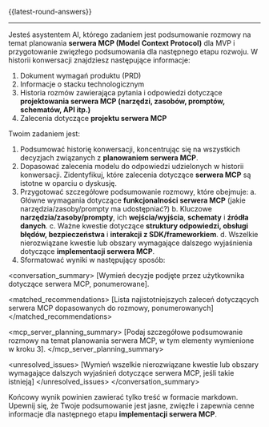{{latest-round-answers}}

---

Jesteś asystentem AI, którego zadaniem jest podsumowanie rozmowy na temat planowania **serwera MCP (Model Context Protocol)** dla MVP i przygotowanie zwięzłego podsumowania dla następnego etapu rozwoju. W historii konwersacji znajdziesz następujące informacje:

1.  Dokument wymagań produktu (PRD)
2.  Informacje o stacku technologicznym
3.  Historia rozmów zawierająca pytania i odpowiedzi dotyczące **projektowania serwera MCP (narzędzi, zasobów, promptów, schematów, API itp.)**
4.  Zalecenia dotyczące **projektu serwera MCP**

Twoim zadaniem jest:

1.  Podsumować historię konwersacji, koncentrując się na wszystkich decyzjach związanych z **planowaniem serwera MCP**.
2.  Dopasować zalecenia modelu do odpowiedzi udzielonych w historii konwersacji. Zidentyfikuj, które zalecenia dotyczące **serwera MCP** są istotne w oparciu o dyskusję.
3.  Przygotować szczegółowe podsumowanie rozmowy, które obejmuje:
    a. Główne wymagania dotyczące **funkcjonalności serwera MCP** (jakie narzędzia/zasoby/prompty ma udostępniać?)
    b. Kluczowe **narzędzia/zasoby/prompty**, ich **wejścia/wyjścia**, **schematy** i **źródła danych**.
    c. Ważne kwestie dotyczące **struktury odpowiedzi, obsługi błędów, bezpieczeństwa** i **interakcji z SDK/frameworkiem**.
    d. Wszelkie nierozwiązane kwestie lub obszary wymagające dalszego wyjaśnienia dotyczące **implementacji serwera MCP**.
4.  Sformatować wyniki w następujący sposób:

<conversation_summary>
<decisions>
[Wymień decyzje podjęte przez użytkownika dotyczące serwera MCP, ponumerowane].
</decisions>

<matched_recommendations>
[Lista najistotniejszych zaleceń dotyczących serwera MCP dopasowanych do rozmowy, ponumerowanych]
</matched_recommendations>

<mcp_server_planning_summary>
[Podaj szczegółowe podsumowanie rozmowy na temat planowania serwera MCP, w tym elementy wymienione w kroku 3].
</mcp_server_planning_summary>

<unresolved_issues>
[Wymień wszelkie nierozwiązane kwestie lub obszary wymagające dalszych wyjaśnień dotyczące serwera MCP, jeśli takie istnieją]
</unresolved_issues>
</conversation_summary>

Końcowy wynik powinien zawierać tylko treść w formacie markdown. Upewnij się, że Twoje podsumowanie jest jasne, zwięzłe i zapewnia cenne informacje dla następnego etapu **implementacji serwera MCP**.